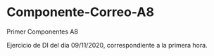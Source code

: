 # Componente-Correo-A8
Primer Componentes A8

Ejercicio de DI del día 09/11/2020, correspondiente a la primera hora.
